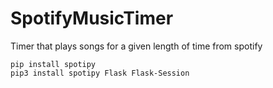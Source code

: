 # SpotifyMusicTimer
Timer that plays songs for a given length of time from spotify

```
pip install spotipy
pip3 install spotipy Flask Flask-Session
```